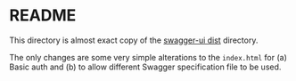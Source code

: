 # README

This directory is almost exact copy of the [swagger-ui dist](https://github.com/swagger-api/swagger-ui/tree/v2.2.10/dist) directory.

The only changes are some very simple alterations to the `index.html` for (a) Basic auth and (b) to allow different Swagger specification file to be used.
